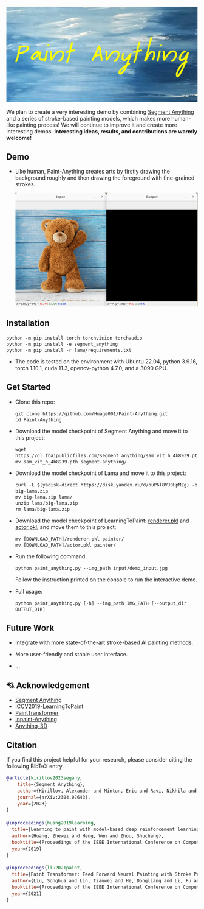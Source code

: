 ![logo](picture/logo.png)
<!-- # Paint-Anything -->

We plan to create a very interesting demo by combining [Segment Anything](https://github.com/facebookresearch/segment-anything) and a series of stroke-based painting models, which makes more human-like painting process! We will continue to improve it and create more interesting demos. **Interesting ideas, results, and contributions are warmly welcome!**

## Demo
- Like human, Paint-Anything creates arts by firstly drawing the background roughly and then drawing the foreground with fine-grained strokes.

  ![](picture/demo.gif)

## Installation
```shell
python -m pip install torch torchvision torchaudio
python -m pip install -e segment_anything
python -m pip install -r lama/requirements.txt 
```

- The code is tested on the environment with Ubuntu 22.04, python 3.9.16, torch 1.10.1, cuda 11.3, opencv-python 4.7.0, and a 3090 GPU.

## Get Started

* Clone this repo:

  ```shell
  git clone https://github.com/Huage001/Paint-Anything.git
  cd Paint-Anything
  ```

* Download the model checkpoint of Segment Anything and move it to this project:

  ```shell
  wget https://dl.fbaipublicfiles.com/segment_anything/sam_vit_h_4b8939.pth
  mv sam_vit_h_4b8939.pth segment-anything/
  ```

* Download the model checkpoint of Lama and move it to this project:

  ```shell
  curl -L $(yadisk-direct https://disk.yandex.ru/d/ouP6l8VJ0HpMZg) -o big-lama.zip
  mv big-lama.zip lama/
  unzip lama/big-lama.zip
  rm lama/big-lama.zip
  ```

* Download the model checkpoint of LearningToPaint: [renderer.pkl](https://drive.google.com/open?id=1-7dVdjCIZIxh8hHJnGTK-RA1-jL1tor4) and [actor.pkl](https://drive.google.com/open?id=1a3vpKgjCVXHON4P7wodqhCgCMPgg1KeR), and move them to this project:

  ```shell
  mv [DOWNLOAD_PATH]/renderer.pkl painter/
  mv [DOWNLOAD_PATH]/actor.pkl painter/
  ```

* Run the following command:

  ```shell
  python paint_anything.py --img_path input/demo_input.jpg
  ```

  Follow the instruction printed on the console to run the interactive demo.

* Full usage:

  ```shell
  python paint_anything.py [-h] --img_path IMG_PATH [--output_dir OUTPUT_DIR]
  ```

## Future Work

* Integrate with more state-of-the-art stroke-based AI painting methods.

* More user-friendly and stable user interface.
* ...

## :cupid: Acknowledgement
- [Segment Anything](https://github.com/facebookresearch/segment-anything)
- [ICCV2019-LearningToPaint](https://github.com/megvii-research/ICCV2019-LearningToPaint)
- [PaintTransformer](https://github.com/Huage001/PaintTransformer)
- [Inpaint-Anything](https://github.com/geekyutao/Inpaint-Anything)
- [Anything-3D](https://github.com/Anything-of-anything/Anything-3D)

## Citation
If you find this project helpful for your research, please consider citing the following BibTeX entry.
```BibTex
@article{kirillov2023segany,
    title={Segment Anything}, 
    author={Kirillov, Alexander and Mintun, Eric and Ravi, Nikhila and Mao, Hanzi and Rolland, Chloe and Gustafson, Laura and Xiao, Tete and Whitehead, Spencer and Berg, Alexander C. and Lo, Wan-Yen and Doll{\'a}r, Piotr and Girshick, Ross},
    journal={arXiv:2304.02643},
    year={2023}
}

@inproceedings{huang2019learning,
  title={Learning to paint with model-based deep reinforcement learning},
  author={Huang, Zhewei and Heng, Wen and Zhou, Shuchang},
  booktitle={Proceedings of the IEEE International Conference on Computer Vision (ICCV)},
  year={2019}
}

@inproceedings{liu2021paint,
  title={Paint Transformer: Feed Forward Neural Painting with Stroke Prediction},
  author={Liu, Songhua and Lin, Tianwei and He, Dongliang and Li, Fu and Deng, Ruifeng and Li, Xin and Ding, Errui and Wang, Hao},
  booktitle={Proceedings of the IEEE International Conference on Computer Vision},
  year={2021}
}
```
